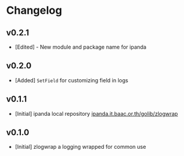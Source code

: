 # Changelog

## v0.2.1

- [Edited] - New module and package name for ipanda

## v0.2.0

- [Added] `SetField` for customizing field in logs

## v0.1.1

- [Initial] ipanda local repository [ipanda.it.baac.or.th/golib/zlogwrap](ipanda.it.baac.or.th/golib/zlogwrap)

## v0.1.0

- [Initial] zlogwrap a logging wrapped for common use
